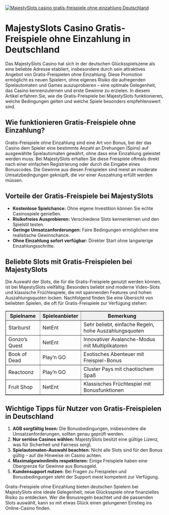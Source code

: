[![MajestySlots casino gratis-freispiele ohne einzahlung Deutschland](https://123-caf.pages.dev/gitsignup.png)](https://vrmoo.ru/Bt82HjjY)

<h1>MajestySlots Casino Gratis-Freispiele ohne Einzahlung in Deutschland</h1>  <p>Das MajestySlots Casino hat sich in der deutschen Glücksspielszene als eine beliebte Adresse etabliert, insbesondere durch sein attraktives Angebot von Gratis-Freispielen ohne Einzahlung. Diese Promotion ermöglicht es neuen Spielern, ohne eigenes Risiko die aufregenden Spielautomaten und Games auszuprobieren – eine optimale Gelegenheit, das Casino kennenzulernen und erste Gewinne zu erzielen. In diesem Artikel erfahren Sie, wie die Gratis-Freispiele bei MajestySlots funktionieren, welche Bedingungen gelten und welche Spiele besonders empfehlenswert sind.</p>  <h2>Wie funktionieren Gratis-Freispiele ohne Einzahlung?</h2>  <p>Gratis-Freispiele ohne Einzahlung sind eine Art von Bonus, bei der das Casino dem Spieler eine bestimmte Anzahl an Drehungen (Spins) auf ausgewählte Spielautomaten gewährt, ohne dass eine Einzahlung geleistet werden muss. Bei MajestySlots erhalten Sie diese Freispiele oftmals direkt nach einer einfachen Registrierung oder durch die Eingabe eines Bonuscodes. Die Gewinne aus diesen Freispielen sind meist an moderate Umsatzbedingungen geknüpft, die vor einer Auszahlung erfüllt werden müssen.</p>  <h2>Vorteile der Gratis-Freispiele bei MajestySlots</h2>  <ul>   <li><strong>Kostenlose Spielchance:</strong> Ohne eigene Investition können Sie echte Casinospiele genießen.</li>   <li><strong>Risikofreies Ausprobieren:</strong> Verschiedene Slots kennenlernen und den Spielstil testen.</li>   <li><strong>Geringe Umsatzanforderungen:</strong> Faire Bedingungen ermöglichen eine realistische Gewinnchance.</li>   <li><strong>Ohne Einzahlung sofort verfügbar:</strong> Direkter Start ohne langwierige Einzahlungsschritte.</li> </ul>  <h2>Beliebte Slots mit Gratis-Freispielen bei MajestySlots</h2>  <p>Die Auswahl der Slots, die für die Gratis-Freispiele genutzt werden können, ist bei MajestySlots vielfältig. Besonders beliebt sind moderne Video-Slots und klassische Früchtespiele, die mit spannenden Features und hohen Auszahlungsquoten locken. Nachfolgend finden Sie eine Übersicht von beliebten Spielen, die oft für Gratis-Freispiele zur Verfügung stehen:</p>  <table border="1" cellpadding="6" cellspacing="0" style="border-collapse: collapse; width: 100%; max-width: 600px;">   <thead>     <tr style="background-color: #f0f0f0;">       <th>Spielname</th>       <th>Spieleanbieter</th>       <th>Bemerkung</th>     </tr>   </thead>   <tbody>     <tr>       <td>Starburst</td>       <td>NetEnt</td>       <td>Sehr beliebt, einfache Regeln, hohe Auszahlungsquoten</td>     </tr>     <tr>       <td>Gonzo’s Quest</td>       <td>NetEnt</td>       <td>Innovativer Avalanche-Modus mit Multiplikatoren</td>     </tr>     <tr>       <td>Book of Dead</td>       <td>Play’n GO</td>       <td>Exotisches Abenteuer mit Freispiel-Bonus</td>     </tr>     <tr>       <td>Reactoonz</td>       <td>Play’n GO</td>       <td>Cluster Pays mit chaotischem Spaß</td>     </tr>     <tr>       <td>Fruit Shop</td>       <td>NetEnt</td>       <td>Klassisches Früchtespiel mit Bonusfunktionen</td>     </tr>   </tbody> </table>  <h2>Wichtige Tipps für Nutzer von Gratis-Freispielen in Deutschland</h2>  <ol>   <li><strong>AGB sorgfältig lesen:</strong> Die Bonusbedingungen, insbesondere die Umsatzanforderungen, sollten genau geprüft werden.</li>   <li><strong>Nur seriöse Casinos wählen:</strong> MajestySlots besitzt eine gültige Lizenz, was für Sicherheit und Fairness sorgt.</li>   <li><strong>Spielautomaten-Auswahl beachten:</strong> Nicht alle Slots sind für den Bonus gültig – auf die Hinweise im Casino achten.</li>   <li><strong>Maximalgewinnlimits respektieren:</strong> Einige Freispiele haben eine Obergrenze für Gewinne aus Bonusgeld.</li>   <li><strong>Kundensupport nutzen:</strong> Bei Fragen zu Freispielen und Bonusbedingungen steht der Support meist kompetent zur Verfügung.</li> </ol>  <p>Gratis-Freispiele ohne Einzahlung bieten deutschen Spielern bei MajestySlots eine ideale Gelegenheit, neue Glücksspiele ohne finanzielles Risiko zu entdecken. Wer die Bonusregeln beachtet und die passenden Slots auswählt, kann so mit etwas Glück einen gelungenen Einstieg ins Online-Casino finden.</p>
